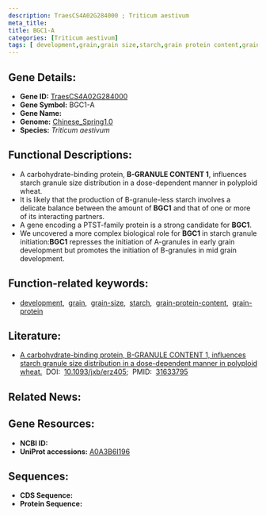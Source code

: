 ```yaml
---
description: TraesCS4A02G284000 ; Triticum aestivum
meta_title:
title: BGC1-A
categories: [Triticum aestivum]
tags: [ development,grain,grain size,starch,grain protein content,grain protein ]
---
```


## Gene Details:
- **Gene ID:**	[TraesCS4A02G284000](https://ensembl.gramene.org/Triticum_aestivum/Gene/Summary?g=TraesCS4A02G284000)
- **Gene Symbol:** BGC1-A
- **Gene Name:** 
- **Genome:** [Chinese_Spring1.0](https://ensembl.gramene.org/Triticum_aestivum/Info/Index)
- **Species:** *Triticum aestivum*

## Functional Descriptions:
   - A carbohydrate-binding protein, **B-GRANULE CONTENT 1**, influences starch granule size distribution in a dose-dependent manner in polyploid wheat.
   - It is likely that the production of B-granule-less starch involves a delicate balance between the amount of **BGC1** and that of one or more of its interacting partners.
   - A gene encoding a PTST-family protein is a strong candidate for **BGC1**.
   - We uncovered a more complex biological role for **BGC1** in starch granule initiation:**BGC1** represses the initiation of A-granules in early grain development but promotes the initiation of B-granules in mid grain development.

## Function-related keywords:
   - [development](/tags/development/),&nbsp;&nbsp;[grain](/tags/grain/),&nbsp;&nbsp;[grain-size](/tags/grain-size/),&nbsp;&nbsp;[starch](/tags/starch/),&nbsp;&nbsp;[grain-protein-content](/tags/grain-protein-content/),&nbsp;&nbsp;[grain-protein](/tags/grain-protein/)

## Literature:
   - [A carbohydrate-binding protein, B-GRANULE CONTENT 1, influences starch granule size distribution in a dose-dependent manner in polyploid wheat.]( https://academic.oup.com/jxb/article/71/1/105/5601560?login=true)&nbsp;&nbsp;DOI:&nbsp;&nbsp;[10.1093/jxb/erz405](https://academic.oup.com/jxb/article/71/1/105/5601560?login=true);&nbsp;&nbsp;PMID:&nbsp;&nbsp;[31633795](https://pubmed.ncbi.nlm.nih.gov/31633795/)

## Related News:

## Gene Resources:
- **NCBI ID:**  [](https://www.ncbi.nlm.nih.gov/gene/?term=)
- **UniProt accessions:** [A0A3B6I196](https://www.uniprot.org/uniprotkb/A0A3B6I196/entry)



## Sequences:
- **CDS Sequence:**
- **Protein Sequence:**

